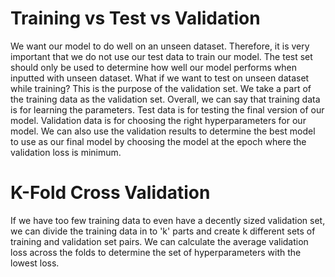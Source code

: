# Training vs Test vs Validation

We want our model to do well on an unseen dataset. Therefore, it is very important that we do not use our test data to train our model. The test set should only be used to determine how well our model performs when inputted with unseen dataset. What if we want to test on unseen dataset while training? This is the purpose of the validation set. We take a part of the training data as the validation set. Overall, we can say that training data is for learning the parameters. Test data is for testing the final version of our model. Validation data is for choosing the right hyperparameters for our model. We can also use the validation results to determine the best model to use as our final model by choosing the model at the epoch where the validation loss is minimum.

# K-Fold Cross Validation

If we have too few training data to even have a decently sized validation set, we can divide the training data in to 'k' parts and create k different sets of training and validation set pairs. We can calculate the average validation loss across the folds to determine the set of hyperparameters with the lowest loss.